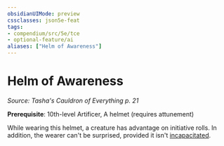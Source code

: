 ```yaml
---
obsidianUIMode: preview
cssclasses: json5e-feat
tags:
- compendium/src/5e/tce
- optional-feature/ai
aliases: ["Helm of Awareness"]
---
```

# Helm of Awareness
*Source: Tasha's Cauldron of Everything p. 21*  

**Prerequisite**: 10th-level Artificer, A helmet (requires attunement)

While wearing this helmet, a creature has advantage on initiative rolls. In addition, the wearer can't be surprised, provided it isn't [incapacitated](rules/conditions.md#incapacitated).